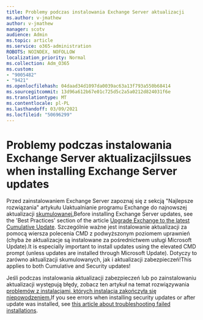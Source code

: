 ```yaml
---
title: Problemy podczas instalowania Exchange Server aktualizacji
ms.author: v-jmathew
author: v-jmathew
manager: scotv
audience: Admin
ms.topic: article
ms.service: o365-administration
ROBOTS: NOINDEX, NOFOLLOW
localization_priority: Normal
ms.collection: Adm_O365
ms.custom:
- "9005482"
- "9421"
ms.openlocfilehash: 04daad34d1097da0039ac63a13f793a550b68414
ms.sourcegitcommit: 13d96a612b67e01c725d5c2a5a0212d824031f6e
ms.translationtype: MT
ms.contentlocale: pl-PL
ms.lasthandoff: 03/09/2021
ms.locfileid: "50696299"
---
```

# <a name="issues-when-installing-exchange-server-updates"></a><span data-ttu-id="0e8b8-102">Problemy podczas instalowania Exchange Server aktualizacji</span><span class="sxs-lookup"><span data-stu-id="0e8b8-102">Issues when installing Exchange Server updates</span></span>

<span data-ttu-id="0e8b8-103">Przed zainstalowaniem Exchange Server zapoznaj się z sekcją "Najlepsze rozwiązania" artykułu Uaktualnianie programu Exchange do najnowszej aktualizacji [skumulowanej.](https://docs.microsoft.com/Exchange/plan-and-deploy/install-cumulative-updates)</span><span class="sxs-lookup"><span data-stu-id="0e8b8-103">Before installing Exchange Server updates, see the 'Best Practices' section of the article [Upgrade Exchange to the latest Cumulative Update](https://docs.microsoft.com/Exchange/plan-and-deploy/install-cumulative-updates).</span></span> <span data-ttu-id="0e8b8-104">Szczególnie ważne jest instalowanie aktualizacji za pomocą wiersza polecenia CMD z podwyższonym poziomem uprawnień (chyba że aktualizacje są instalowane za pośrednictwem usługi Microsoft Update).</span><span class="sxs-lookup"><span data-stu-id="0e8b8-104">It is especially important to install updates using the elevated CMD prompt (unless updates are installed through Microsoft Update).</span></span> <span data-ttu-id="0e8b8-105">Dotyczy to zarówno aktualizacji skumulowanych, jak i aktualizacji zabezpieczeń!</span><span class="sxs-lookup"><span data-stu-id="0e8b8-105">This applies to both Cumulative and Security updates!</span></span>

<span data-ttu-id="0e8b8-106">Jeśli podczas instalowania aktualizacji zabezpieczeń lub po zainstalowaniu aktualizacji występują błędy, zobacz ten artykuł na temat rozwiązywania [problemów z instalacjami, których instalacja zakończyła się niepowodzeniem.](https://aka.ms/exupdatefaq)</span><span class="sxs-lookup"><span data-stu-id="0e8b8-106">If you see errors when installing security updates or after update was installed, see [this article about troubleshooting failed installations](https://aka.ms/exupdatefaq).</span></span>
